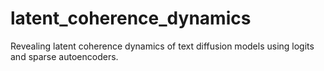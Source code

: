 # latent_coherence_dynamics
Revealing latent coherence dynamics of text diffusion models using logits and sparse autoencoders.